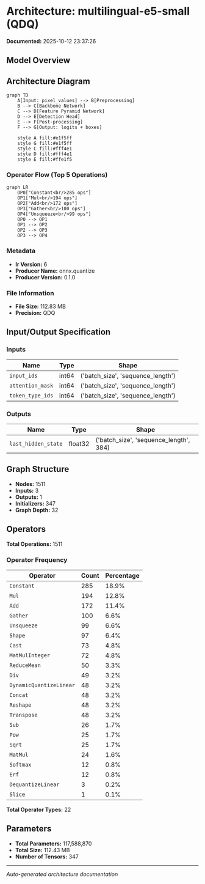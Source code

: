 # Architecture: multilingual-e5-small (QDQ)

**Documented:** 2025-10-12 23:37:26

## Model Overview

## Architecture Diagram

```mermaid
graph TD
    A[Input: pixel_values] --> B[Preprocessing]
    B --> C[Backbone Network]
    C --> D[Feature Pyramid Network]
    D --> E[Detection Head]
    E --> F[Post-processing]
    F --> G[Output: logits + boxes]
    
    style A fill:#e1f5ff
    style G fill:#e1f5ff
    style C fill:#fff4e1
    style D fill:#fff4e1
    style E fill:#ffe1f5
```

### Operator Flow (Top 5 Operations)

```mermaid
graph LR
    OP0["Constant<br/>285 ops"]
    OP1["Mul<br/>194 ops"]
    OP2["Add<br/>172 ops"]
    OP3["Gather<br/>100 ops"]
    OP4["Unsqueeze<br/>99 ops"]
    OP0 --> OP1
    OP1 --> OP2
    OP2 --> OP3
    OP3 --> OP4
```

### Metadata

- **Ir Version:** 6
- **Producer Name:** onnx.quantize
- **Producer Version:** 0.1.0

### File Information

- **File Size:** 112.83 MB
- **Precision:** QDQ

## Input/Output Specification

### Inputs

| Name | Type | Shape |
|------|------|-------|
| `input_ids` | int64 | ('batch_size', 'sequence_length') |
| `attention_mask` | int64 | ('batch_size', 'sequence_length') |
| `token_type_ids` | int64 | ('batch_size', 'sequence_length') |

### Outputs

| Name | Type | Shape |
|------|------|-------|
| `last_hidden_state` | float32 | ('batch_size', 'sequence_length', 384) |

## Graph Structure

- **Nodes:** 1511
- **Inputs:** 3
- **Outputs:** 1
- **Initializers:** 347
- **Graph Depth:** 32

## Operators

**Total Operations:** 1511

### Operator Frequency

| Operator | Count | Percentage |
|----------|-------|------------|
| `Constant` | 285 | 18.9% |
| `Mul` | 194 | 12.8% |
| `Add` | 172 | 11.4% |
| `Gather` | 100 | 6.6% |
| `Unsqueeze` | 99 | 6.6% |
| `Shape` | 97 | 6.4% |
| `Cast` | 73 | 4.8% |
| `MatMulInteger` | 72 | 4.8% |
| `ReduceMean` | 50 | 3.3% |
| `Div` | 49 | 3.2% |
| `DynamicQuantizeLinear` | 48 | 3.2% |
| `Concat` | 48 | 3.2% |
| `Reshape` | 48 | 3.2% |
| `Transpose` | 48 | 3.2% |
| `Sub` | 26 | 1.7% |
| `Pow` | 25 | 1.7% |
| `Sqrt` | 25 | 1.7% |
| `MatMul` | 24 | 1.6% |
| `Softmax` | 12 | 0.8% |
| `Erf` | 12 | 0.8% |
| `DequantizeLinear` | 3 | 0.2% |
| `Slice` | 1 | 0.1% |

**Total Operator Types:** 22

## Parameters

- **Total Parameters:** 117,588,870
- **Total Size:** 112.43 MB
- **Number of Tensors:** 347

---

*Auto-generated architecture documentation*
